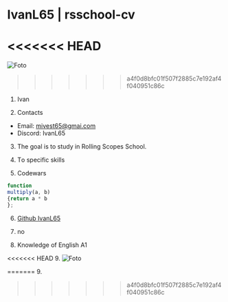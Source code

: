 # IvanL65 | rsschool-cv

<<<<<<< HEAD
=======
![Foto]

[foto]: https://st.peopletalk.ru/wp-content/uploads/2016/10/orig_ffcfa7b6d638000d1a9a9e8e0638d546-1024x967.jpg

>>>>>>> a4f0d8bfc01f507f2885c7e192af4f040951c86c
1. Ivan 

2. Contacts

- Email: mivest65@gmai.com 
- Discord: IvanL65

3. The goal is to study in Rolling Scopes School.

4. Тo specific skills

5. Codewars

```javascript 
function 
multiply(a, b) 
{return a * b
};
```

6. [Github IvanL65][def]



[def]: https://hexlet.io

7. no

8. Knowledge of English A1

<<<<<<< HEAD
9. ![Foto]

[foto]: https://www.google.com/url?sa=i&url=https%3A%2F%2Fwww.pinterest.com%2Fkrystalittle%2Flogos%2F&psig=AOvVaw32Y8j3KJmVcljxTlj-qZdU&ust=1678635089717000&source=images&cd=vfe&ved=0CBAQjRxqFwoTCID325OZ1P0CFQAAAAAdAAAAABAE
=======
9. 

>>>>>>> a4f0d8bfc01f507f2885c7e192af4f040951c86c
